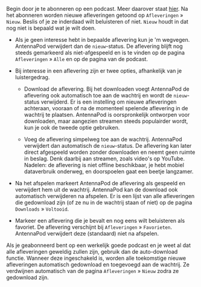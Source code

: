 Begin door je te abonneren op een podcast. Meer daarover staat [hier](/documentation/getting-started/subscribe). Na het abonneren worden nieuwe afleveringen getoond op `Afleveringen` » `Nieuw`. Beslis of je ze inderdaad wilt beluisteren of niet. `Nieuw` houdt in dat nog niet is bepaald wat je wilt doen.

- Als je geen interesse hebt in bepaalde aflevering kun je 'm wegvegen. AntennaPod verwijdert dan de `nieuw`-status. De aflevering blijft nog steeds gemarkeerd als niet-afgespeeld en is te vinden op de pagina `Afleveringen` » `Alle` en op de pagina van de podcast.

- Bij interesse in een aflevering zijn er twee opties, afhankelijk van je luistergedrag.

   - Download de aflevering. Bij het downloaden voegt AntennaPod de aflevering ook automatisch toe aan de wachtrij en wordt de `nieuw`-status verwijderd. Er is een instelling om nieuwe afleveringen achteraan, vooraan of na de momenteel spelende aflevering in de wachtrij te plaatsen. AntennaPod is oorspronkelijk ontworpen voor downloaden, maar aangezien streamen steeds populairder wordt, kun je ook de tweede optie gebruiken.

   - Voeg de aflevering simpelweg toe aan de wachtrij. AntennaPod verwijdert dan automatisch de `nieuw`-status. De aflevering kan later direct afgespeeld worden zonder downloaden en neemt geen ruimte in beslag. Denk daarbij aan streamen, zoals video's op YouTube. Nadelen: de aflevering is niet offline beschikbaar, je hebt mobiel dataverbruik onderweg, en doorspoelen gaat een beetje langzamer.

- Na het afspelen markeert AntennaPod de aflevering als gespeeld en verwijdert hem uit de wachtrij. AntennaPod kan de download ook automatisch verwijderen na afspelen. Er is een lijst van alle afleveringen die gedownload zijn (of ze nu in de wachtrij staan of niet) op de pagina `Downloads` » `Voltooid`.

- Markeer een aflevering die je bevalt en nog eens wilt beluisteren als favoriet. De aflevering verschijnt bij `Afleveringen` » `Favorieten`. AntennaPod verwijdert deze (standaard) niet na afspelen.

Als je geabonneerd bent op een werkelijk goede podcast en je weet al dat alle afleveringen geweldig zullen zijn, gebruik dan de auto-download functie. Wanneer deze ingeschakeld is, worden alle toekomstige nieuwe afleveringen automatisch gedownload en toegevoegd aan de wachtrij. Ze verdwijnen automatisch van de pagina `Afleveringen` » `Nieuw` zodra ze gedownload zijn.
